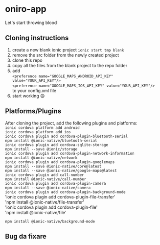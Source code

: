 # oniro-app
Let's start throwing blood


## Cloning instructions
1. create a new blank ionic project `ionic start tmp blank`
2. remove the src folder from the newly created project
3. clone this repo
4. copy all the files from the blank project to the repo folder
5. add <br>`<preference name="GOOGLE_MAPS_ANDROID_API_KEY" value="YOUR_API_KEY"/>`<br>
     	`<preference name="GOOGLE_MAPS_IOS_API_KEY" value="YOUR_API_KEY"/>`<br>
	to your config.xml file
6. start working :weary:

## Platforms/Plugins
After cloning the project, add the following plugins and platforms:<br>
`ionic cordova platform add android`<br>
`ionic cordova platform add ios`<br>
`ionic cordova plugin add cordova-plugin-bluetooth-serial`<br>
`npm install @ionic-native/bluetooth-serial`<br>
`ionic cordova plugin add cordova-sqlite-storage`<br>
`npm install --save @ionic/storage`<br>
`ionic cordova plugin add cordova-plugin-network-information`<br>
`npm install @ionic-native/network`<br>
`ionic cordova plugin add cordova-plugin-googlemaps`<br>
`npm install --save @ionic-native/core@latest`<br>
`npm install --save @ionic-native/google-maps@latest`<br>
`ionic cordova plugin add call-number` <br>
`npm install @ionic-native/call-number` <br>
`ionic cordova plugin add cordova-plugin-camera` <br>
`npm install --save @ionic-native/camera` <br>
`ionic cordova plugin add cordova-plugin-background-mode ` <br>
'ionic cordova plugin add cordova-plugin-file-transfer' <br>
'npm install @ionic-native/file-transfer' <br>
'ionic cordova plugin add cordova-plugin-file' <br>
'npm install @ionic-native/file' <br>

`npm install @ionic-native/background-mode ` <br>

## Bug da fixare



